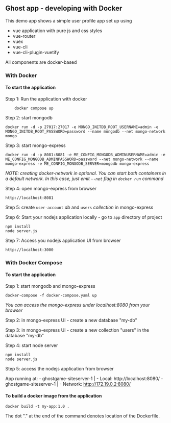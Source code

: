 ## Ghost app - developing with Docker

This demo app shows a simple user profile app set up using 
- vue application with pure js and css styles
- vue-router
- vuex
- vue-cli
- vue-cli-plugin-vuetify

All components are docker-based

### With Docker

#### To start the application

Step 1: Run the application with docker
```
    docker compose up
```
Step 2: start mongodb 

    docker run -d -p 27017:27017 -e MONGO_INITDB_ROOT_USERNAME=admin -e MONGO_INITDB_ROOT_PASSWORD=password --name mongodb --net mongo-network mongo    

Step 3: start mongo-express
    
    docker run -d -p 8081:8081 -e ME_CONFIG_MONGODB_ADMINUSERNAME=admin -e ME_CONFIG_MONGODB_ADMINPASSWORD=password --net mongo-network --name mongo-express -e ME_CONFIG_MONGODB_SERVER=mongodb mongo-express   

_NOTE: creating docker-network in optional. You can start both containers in a default network. In this case, just emit `--net` flag in `docker run` command_

Step 4: open mongo-express from browser

    http://localhost:8081

Step 5: create `user-account` _db_ and `users` _collection_ in mongo-express

Step 6: Start your nodejs application locally - go to `app` directory of project 

    npm install 
    node server.js
    
Step 7: Access you nodejs application UI from browser

    http://localhost:3000

### With Docker Compose

#### To start the application

Step 1: start mongodb and mongo-express

    docker-compose -f docker-compose.yaml up
    
_You can access the mongo-express under localhost:8080 from your browser_
    
Step 2: in mongo-express UI - create a new database "my-db"

Step 3: in mongo-express UI - create a new collection "users" in the database "my-db"       
    
Step 4: start node server 

    npm install
    node server.js
    
Step 5: access the nodejs application from browser 

App running at:
    -   ghostgame-siteserver-1    |   - Local:   http://localhost:8080/
    -   ghostgame-siteserver-1    |   - Network: http://172.19.0.2:8080/

#### To build a docker image from the application

    docker build -t my-app:1.0 .       
    
The dot "." at the end of the command denotes location of the Dockerfile.

